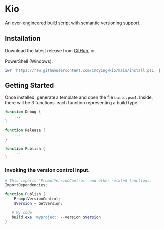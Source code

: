 # Kio
An over-engineered build script with semantic versioning support.

## Installation
Download the latest release from [GitHub](https://github.com/imdying/kio/releases/latest), or.
<br/>
<br/>
PowerShell (Windows): 
```powershell
iwr 'https://raw.githubusercontent.com/imdying/kio/main/install.ps1' | iex
```

## Getting Started
Once installed, generate a template and open the file `build.psm1`. Inside, there will be 3 functions, each function representing a build type.

```powershell
function Debug {
    ...
}

function Release {
    ...
}

function Publish {
    ...
}
```

### Invoking the version control input.

```powershell
# This imports 'PromptVersionControl' and other related functions.
ImportDependencies;

function Publish {
    PromptVersionControl;
    $Version = GetVersion;

   # My code
   build.exe 'myproject' --version $Version
}
```